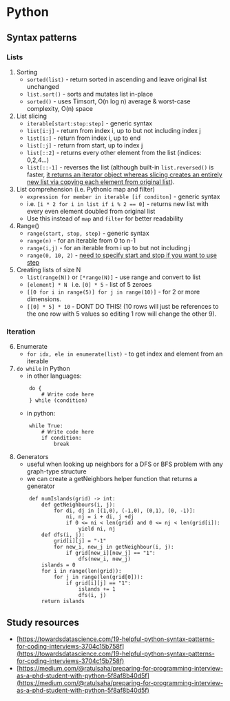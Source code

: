 # Python

## Syntax patterns

### Lists

1. Sorting
   - ```sorted(list)``` - return sorted in ascending and leave original list unchanged
   - ```list.sort()``` - sorts and mutates list in-place
   - ```sorted()``` - uses Timsort, O(n log n) average & worst-case complexity, O(n) space
2. List slicing
    - ```iterable[start:stop:step]``` - generic syntax
    - ```list[i:j]``` - return from index i, up to but not including index j
    - ```list[i:]``` - return from index i, up to end
    - ```list[:j]``` - return from start, up to index j
    - ```list[::2]``` - returns every other element from the list (indices: 0,2,4...)
    - ```list[::-1]``` - reverses the list (although built-in `list.reversed()` is faster, [it returns an iterator object whereas slicing creates an entirely new list via copying each element from original list](https://www.geeksforgeeks.org/python-reversed-vs-1-which-one-is-faster/)).   
3. List comprehension (i.e. Pythonic map and filter)
   - ```expression for member in iterable [if conditon]``` - generic syntax
   - i.e. ```[i * 2 for i in list if i % 2 == 0]``` - returns new list with every even element doubled from original list
   - Use this instead of `map` and `filter` for better readability
4. Range()
   - ```range(start, stop, step)``` - generic syntax
   - ```range(n)``` - for an iterable from 0 to n-1
   - ```range(i,j)``` - for an iterable from i up to but not including j
   - ```range(0, 10, 2)``` - [need to specify start and stop if you want to use step](https://stackoverflow.com/questions/15875188/the-strange-arguments-of-range)
5. Creating lists of size N
   - ```list(range(N))``` or ```[*range(N)]``` - use range and convert to list
   - ```[element] * N ``` i.e. ```[0] * 5``` - list of 5 zeroes
   - ```[[0 for i in range(5)] for j in range(10)]``` - for 2 or more dimensions. 
   - ```[[0] * 5] * 10``` - DONT DO THIS! (10 rows will just be references to the one row with 5 values so editing 1 row will change the other 9).

### Iteration

6. Enumerate
   - ```for idx, ele in enumerate(list)``` - to get index and element from an iterable
7. `do while` in Python
    - in other languages:
    ```
        do {
            # Write code here
        } while (condition)
    ```
    - in python:
    ```
        while True:
            # Write code here
            if condition:
                break
    ```
8. Generators
   - useful when looking up neighbors for a DFS or BFS problem with any graph-type structure
   - we can create a getNeighbors helper function that returns a generator
    ```
        def numIslands(grid) -> int:
            def getNeighbours(i, j):
                for di, dj in [(1,0), (-1,0), (0,1), (0, -1)]:
                    ni, nj = i + di, j +dj
                    if 0 <= ni < len(grid) and 0 <= nj < len(grid[i]):
                        yield ni, nj
            def dfs(i, j):
                grid[i][j] = "-1"
                for new_i, new_j in getNeighbour(i, j):
                    if grid[new_i][new_j] == "1":
                        dfs(new_i, new_j)
            islands = 0
            for i in range(len(grid)):
                for j in range(len(grid[0])):
                    if grid[i][j] == "1":
                        islands += 1
                        dfs(i, j)
            return islands
    ```

## Study resources

- [https://towardsdatascience.com/19-helpful-python-syntax-patterns-for-coding-interviews-3704c15b758f](https://towardsdatascience.com/19-helpful-python-syntax-patterns-for-coding-interviews-3704c15b758f)
- [https://medium.com/@ratulsaha/preparing-for-programming-interview-as-a-phd-student-with-python-5f8af8b40d5f](https://medium.com/@ratulsaha/preparing-for-programming-interview-as-a-phd-student-with-python-5f8af8b40d5f)